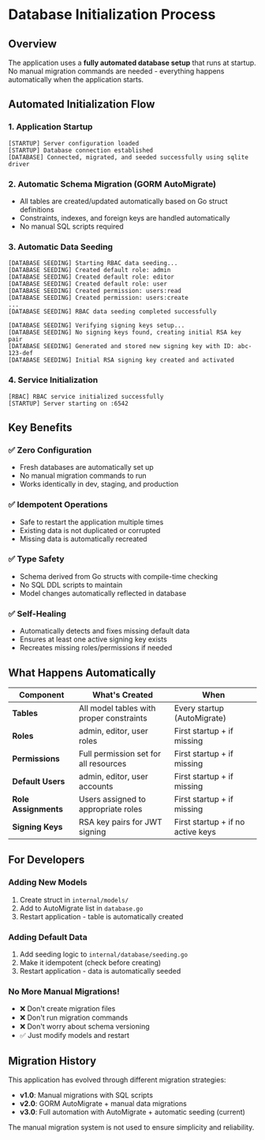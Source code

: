 # Database Initialization Process

## Overview

The application uses a **fully automated database setup** that runs at startup. No manual migration commands are needed - everything happens automatically when the application starts.

## Automated Initialization Flow

### 1. **Application Startup**
```
[STARTUP] Server configuration loaded
[STARTUP] Database connection established
[DATABASE] Connected, migrated, and seeded successfully using sqlite driver
```

### 2. **Automatic Schema Migration (GORM AutoMigrate)**
- All tables are created/updated automatically based on Go struct definitions
- Constraints, indexes, and foreign keys are handled automatically
- No manual SQL scripts required

### 3. **Automatic Data Seeding**
```
[DATABASE SEEDING] Starting RBAC data seeding...
[DATABASE SEEDING] Created default role: admin
[DATABASE SEEDING] Created default role: editor  
[DATABASE SEEDING] Created default role: user
[DATABASE SEEDING] Created permission: users:read
[DATABASE SEEDING] Created permission: users:create
...
[DATABASE SEEDING] RBAC data seeding completed successfully

[DATABASE SEEDING] Verifying signing keys setup...
[DATABASE SEEDING] No signing keys found, creating initial RSA key pair
[DATABASE SEEDING] Generated and stored new signing key with ID: abc-123-def
[DATABASE SEEDING] Initial RSA signing key created and activated
```

### 4. **Service Initialization**  
```
[RBAC] RBAC service initialized successfully
[STARTUP] Server starting on :6542
```

## Key Benefits

### ✅ **Zero Configuration**
- Fresh databases are automatically set up
- No manual migration commands to run
- Works identically in dev, staging, and production

### ✅ **Idempotent Operations**
- Safe to restart the application multiple times
- Existing data is not duplicated or corrupted
- Missing data is automatically recreated

### ✅ **Type Safety**
- Schema derived from Go structs with compile-time checking
- No SQL DDL scripts to maintain
- Model changes automatically reflected in database

### ✅ **Self-Healing**
- Automatically detects and fixes missing default data
- Ensures at least one active signing key exists
- Recreates missing roles/permissions if needed

## What Happens Automatically

| Component | What's Created | When |
|-----------|----------------|------|
| **Tables** | All model tables with proper constraints | Every startup (AutoMigrate) |
| **Roles** | admin, editor, user roles | First startup + if missing |
| **Permissions** | Full permission set for all resources | First startup + if missing |
| **Default Users** | admin, editor, user accounts | First startup + if missing |
| **Role Assignments** | Users assigned to appropriate roles | First startup + if missing |
| **Signing Keys** | RSA key pairs for JWT signing | First startup + if no active keys |

## For Developers

### Adding New Models
1. Create struct in `internal/models/`
2. Add to AutoMigrate list in `database.go`  
3. Restart application - table is automatically created

### Adding Default Data
1. Add seeding logic to `internal/database/seeding.go`
2. Make it idempotent (check before creating)
3. Restart application - data is automatically seeded

### No More Manual Migrations!
- ❌ Don't create migration files
- ❌ Don't run migration commands  
- ❌ Don't worry about schema versioning
- ✅ Just modify models and restart

## Migration History

This application has evolved through different migration strategies:

- **v1.0**: Manual migrations with SQL scripts
- **v2.0**: GORM AutoMigrate + manual data migrations  
- **v3.0**: Full automation with AutoMigrate + automatic seeding (current)

The manual migration system is not used to ensure simplicity and reliability.
